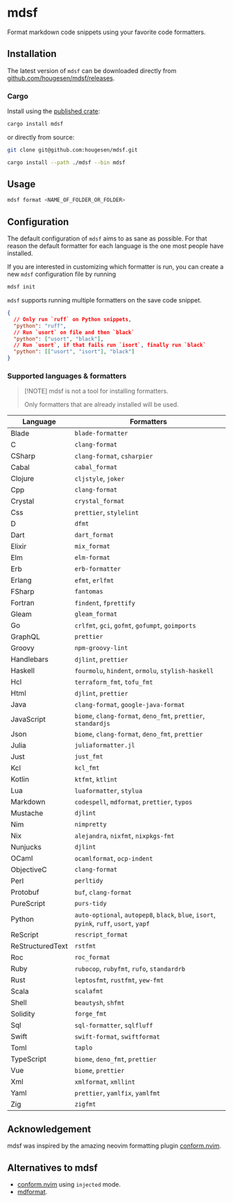 # mdsf

Format markdown code snippets using your favorite code formatters.

## Installation

The latest version of `mdsf` can be downloaded directly from [github.com/hougesen/mdsf/releases](https://github.com/hougesen/mdsf/releases).

### Cargo

Install using the [published crate](https://crates.io/crates/mdsf):

```sh
cargo install mdsf
```

or directly from source:

```sh
git clone git@github.com:hougesen/mdsf.git

cargo install --path ./mdsf --bin mdsf
```

## Usage

```sh
mdsf format <NAME_OF_FOLDER_OR_FOLDER>
```

## Configuration

The default configuration of `mdsf` aims to as sane as possible. For that reason the default formatter for each language is the one most people have installed.

If you are interested in customizing which formatter is run, you can create a new `mdsf` configuration file by running

```sh
mdsf init
```

`mdsf` supports running multiple formatters on the save code snippet.

```json
{
  // Only run `ruff` on Python snippets,
  "python": "ruff",
  // Run `usort` on file and then `black`
  "python": ["usort", "black"],
  // Run `usort`, if that fails run `isort`, finally run `black`
  "python": [["usort", "isort"], "black"]
}
```

### Supported languages & formatters

> \[!NOTE\]
> mdsf is not a tool for installing formatters.
>
> Only formatters that are already installed will be used.

<!-- START_SECTION:supported-languages -->

| Language         | Formatters                                                                              |
| ---------------- | --------------------------------------------------------------------------------------- |
| Blade            | `blade-formatter`                                                                       |
| C                | `clang-format`                                                                          |
| CSharp           | `clang-format`, `csharpier`                                                             |
| Cabal            | `cabal_format`                                                                          |
| Clojure          | `cljstyle`, `joker`                                                                     |
| Cpp              | `clang-format`                                                                          |
| Crystal          | `crystal_format`                                                                        |
| Css              | `prettier`, `stylelint`                                                                 |
| D                | `dfmt`                                                                                  |
| Dart             | `dart_format`                                                                           |
| Elixir           | `mix_format`                                                                            |
| Elm              | `elm-format`                                                                            |
| Erb              | `erb-formatter`                                                                         |
| Erlang           | `efmt`, `erlfmt`                                                                        |
| FSharp           | `fantomas`                                                                              |
| Fortran          | `findent`, `fprettify`                                                                  |
| Gleam            | `gleam_format`                                                                          |
| Go               | `crlfmt`, `gci`, `gofmt`, `gofumpt`, `goimports`                                        |
| GraphQL          | `prettier`                                                                              |
| Groovy           | `npm-groovy-lint`                                                                       |
| Handlebars       | `djlint`, `prettier`                                                                    |
| Haskell          | `fourmolu`, `hindent`, `ormolu`, `stylish-haskell`                                      |
| Hcl              | `terraform_fmt`, `tofu_fmt`                                                             |
| Html             | `djlint`, `prettier`                                                                    |
| Java             | `clang-format`, `google-java-format`                                                    |
| JavaScript       | `biome`, `clang-format`, `deno_fmt`, `prettier`, `standardjs`                           |
| Json             | `biome`, `clang-format`, `deno_fmt`, `prettier`                                         |
| Julia            | `juliaformatter.jl`                                                                     |
| Just             | `just_fmt`                                                                              |
| Kcl              | `kcl_fmt`                                                                               |
| Kotlin           | `ktfmt`, `ktlint`                                                                       |
| Lua              | `luaformatter`, `stylua`                                                                |
| Markdown         | `codespell`, `mdformat`, `prettier`, `typos`                                            |
| Mustache         | `djlint`                                                                                |
| Nim              | `nimpretty`                                                                             |
| Nix              | `alejandra`, `nixfmt`, `nixpkgs-fmt`                                                    |
| Nunjucks         | `djlint`                                                                                |
| OCaml            | `ocamlformat`, `ocp-indent`                                                             |
| ObjectiveC       | `clang-format`                                                                          |
| Perl             | `perltidy`                                                                              |
| Protobuf         | `buf`, `clang-format`                                                                   |
| PureScript       | `purs-tidy`                                                                             |
| Python           | `auto-optional`, `autopep8`, `black`, `blue`, `isort`, `pyink`, `ruff`, `usort`, `yapf` |
| ReScript         | `rescript_format`                                                                       |
| ReStructuredText | `rstfmt`                                                                                |
| Roc              | `roc_format`                                                                            |
| Ruby             | `rubocop`, `rubyfmt`, `rufo`, `standardrb`                                              |
| Rust             | `leptosfmt`, `rustfmt`, `yew-fmt`                                                       |
| Scala            | `scalafmt`                                                                              |
| Shell            | `beautysh`, `shfmt`                                                                     |
| Solidity         | `forge_fmt`                                                                             |
| Sql              | `sql-formatter`, `sqlfluff`                                                             |
| Swift            | `swift-format`, `swiftformat`                                                           |
| Toml             | `taplo`                                                                                 |
| TypeScript       | `biome`, `deno_fmt`, `prettier`                                                         |
| Vue              | `biome`, `prettier`                                                                     |
| Xml              | `xmlformat`, `xmllint`                                                                  |
| Yaml             | `prettier`, `yamlfix`, `yamlfmt`                                                        |
| Zig              | `zigfmt`                                                                                |

<!-- END_SECTION:supported-languages -->

## Acknowledgement

mdsf was inspired by the amazing neovim formatting plugin [conform.nvim](https://github.com/stevearc/conform.nvim).

## Alternatives to mdsf

- [conform.nvim](https://github.com/stevearc/conform.nvim) using `injected` mode.
- [mdformat](https://github.com/executablebooks/mdformat).
